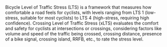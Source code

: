 Bicycle Level of Traffic Stress (LTS) is a framework that measures how comfortable a road feels for cyclists, with levels ranging from LTS 1 (low-stress, suitable for most cyclists) to LTS 4 (high-stress, requiring high confidence). Crossing Level of Traffic Stress (xLTS) evaluates the comfort and safety for cyclists at intersections or crossings, considering factors like volume and speed of the traffic being crossed, crossing distance, presence of a bike signal, crossing island, RRFB, etc., to rate the stress level.
